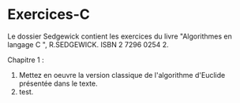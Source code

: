 # Exercices-C

Le dossier Sedgewick contient les exercices du livre "Algorithmes en langage C ", R.SEDGEWICK.
ISBN 2 7296 0254 2.

Chapitre 1 :

1. Mettez en oeuvre la version classique de l'algorithme d'Euclide présentée dans le texte.
2. test.
